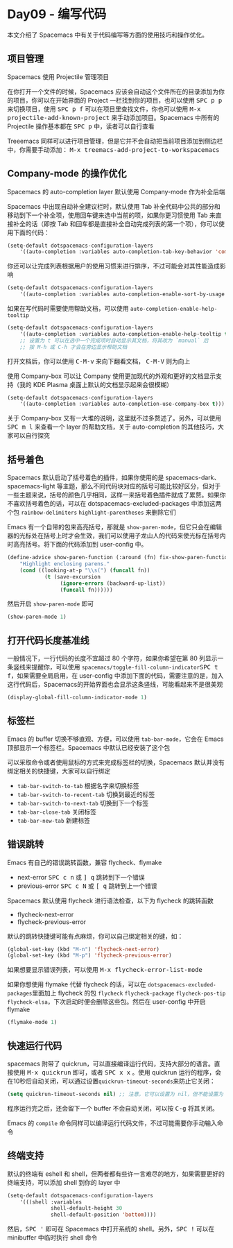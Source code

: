 # Day09 - 编写代码

本文介绍了 Spacemacs 中有关于代码编写等方面的使用技巧和操作优化。

## 项目管理

Spacemacs 使用 Projectile 管理项目

在你打开一个文件的时候，Spacemacs 应该会自动这个文件所在的目录添加为你的项目，你可以在开始界面的 Project 一栏找到你的项目，也可以使用 <kbd>SPC p p</kbd> 来切换项目，使用 <kbd>SPC p f</kbd> 可以在项目里查找文件，你也可以使用 <kbd>M-x projectile-add-known-project</kbd> 来手动添加项目。Spacemacs 中所有的 Projectile 操作基本都在 <kbd>SPC p</kbd> 中，读者可以自行查看

Treeemacs 同样可以进行项目管理，但是它并不会自动把当前项目添加到侧边栏中，你需要手动添加： <kbd>M-x treemacs-add-project-to-workspacemacs</kbd>

## Company-mode 的操作优化

Spacemacs 的 auto-completion layer 默认使用 Company-mode 作为补全后端

Spacemacs 中出现自动补全建议栏时，默认使用 Tab 补全代码中公共的部分和移动到下一个补全项，使用回车键来选中当前的项，如果你更习惯使用 Tab 来直接补全的话（即按 Tab 和回车都是直接补全自动完成列表的第一个项），你可以使用下面的代码：

```lisp
(setq-default dotspacemacs-configuration-layers
    '((auto-completion :variables auto-completion-tab-key-behavior 'complete)))
```

你还可以让完成列表根据用户的使用习惯来进行排序，不过可能会对其性能造成影响

```lisp
(setq-default dotspacemacs-configuration-layers
    '((auto-completion :variables auto-completion-enable-sort-by-usage t)))
```

如果在写代码时需要使用帮助文档，可以使用 `auto-completion-enable-help-tooltip`

```lisp
(setq-default dotspacemacs-configuration-layers
    '((auto-completion :variables auto-completion-enable-help-tooltip t)))
    ;; 设置为 t 可以在选中一个完成项时自动显示其文档，将其改为 `manual` 后
    ;; 按 M-h 或 C-h 才会在旁边显示帮助文档
```

打开文档后，你可以使用 <kbd>C-M-v</kbd> 来向下翻看文档， <kbd>C-M-V</kbd> 则为向上

使用 Company-box 可以让 Company 使用更加现代的外观和更好的文档显示支持（我的 KDE Plasma 桌面上默认的文档显示起来会很模糊）

```lisp
(setq-default dotspacemacs-configuration-layers
    '((auto-completion :variables auto-completion-use-company-box t)))
```

关于 Company-box 又有一大堆的说明，这里就不过多赘述了。另外，可以使用 <kbd>SPC m l</kbd> 来查看一个 layer 的帮助文档，关于 auto-completion 的其他技巧，大家可以自行探究

## 括号着色

Spacemacs 默认启动了括号着色的插件，如果你使用的是 spacemacs-dark、spacemacs-light 等主题，那么不同代码块对应的括号可能比较好区分，但对于一些主题来说，括号的颜色几乎相同，这样一来括号着色插件就成了累赘。如果你不喜欢括号着色的话，可以在 dotspacemacs-excluded-packages 中添加这两个包 `rainbow-delimiters` `highlight-parentheses` 来删除它们

Emacs 有一个自带的包来高亮括号，那就是 `show-paren-mode`，但它只会在编辑器的光标处在括号上时才会生效，我们可以使用子龙山人的代码来使光标在括号内时高亮括号。将下面的代码添加到 user-config 中。

```lisp
(define-advice show-paren-function (:around (fn) fix-show-paren-function)
    "Highlight enclosing parens."
    (cond ((looking-at-p "\\s(") (funcall fn))
	        (t (save-excursion
	             (ignore-errors (backward-up-list))
	             (funcall fn))))))
```

然后开启 `show-paren-mode` 即可

```lisp
(show-paren-mode 1)
```

## 打开代码长度基准线

一般情况下，一行代码的长度不宜超过 80 个字符，如果你希望在第 80 列显示一条竖线来提醒你，可以使用 `spacemacs/toggle-fill-column-indicator`<kbd>SPC t f</kbd>，如果需要全局启用，在 user-config 中添加下面的代码，需要注意的是，加入这行代码后，Spacemacs的开始界面也会显示这条竖线，可能看起来不是很美观

```lisp
(display-global-fill-column-indicator-mode 1)
```

## 标签栏

Emacs 的 buffer 切换不够直观、方便，可以使用 `tab-bar-mode`，它会在 Emacs 顶部显示一个标签栏。Spacemacs 中默认已经安装了这个包

可以采取命令或者使用鼠标的方式来完成标签栏的切换，Spacemacs 默认并没有绑定相关的快捷键，大家可以自行绑定

- `tab-bar-switch-to-tab` 根据名字来切换标签
- `tab-bar-switch-to-recent-tab` 切换到最近的标签
- `tab-bar-switch-to-next-tab` 切换到下一个标签
- `tab-bar-close-tab` 关闭标签
- `tab-bar-new-tab` 新建标签

## 错误跳转

Emacs 有自己的错误跳转函数，兼容 flycheck、flymake

- next-error <kbd>SPC c n</kbd> 或 <kbd>] q</kbd> 跳转到下一个错误
- previous-error <kbd>SPC c N</kbd> 或 <kbd>[ q</kbd> 跳转到上一个错误

Spacemacs 默认使用 flycheck 进行语法检查，以下为 flycheck 的跳转函数

- flycheck-next-error
- flycheck-previous-error

默认的跳转快捷键可能有点麻烦，你可以自己绑定相关的键，如：

```lisp
(global-set-key (kbd "M-n") 'flycheck-next-error)
(global-set-key (kbd "M-p") 'flycheck-previous-error)
```

如果想要显示错误列表，可以使用 <kbd>M-x flycheck-error-list-mode</kbd>

如果你想使用 flymake 代替 flycheck 的话，可以在 `dotspacemacs-excluded-packages`里面加上 flycheck 的包 `flycheck` `flycheck-package` `flycheck-pos-tip` `flycheck-elsa`，下次启动时便会删除这些包。然后在 user-config 中开启 flymake

```lisp
(flymake-mode 1)
```

## 快速运行代码

spacemacs 附带了 quickrun，可以直接编译运行代码，支持大部分的语言。直接使用 <kbd>M-x quickrun</kbd> 即可，或者 <kbd>SPC x x</kbd> 。使用 quickrun 运行的程序，会在10秒后自动关闭，可以通过设置`quickrun-timeout-seconds`来防止它关闭：

```lisp
(setq quickrun-timeout-seconds nil) ;; 注意，它可以设置为 nil，但不能设置为 0！
```

程序运行完之后，还会留下一个 buffer 不会自动关闭，可以按 <kbd>C-g</kbd> 将其关闭。

Emacs 的 `compile` 命令同样可以编译运行代码文件，不过可能需要你手动输入命令

## 终端支持

默认的终端有 eshell 和 shell，但两者都有些许一言难尽的地方，如果需要更好的终端支持，可以添加 shell 到你的 layer 中

```lisp
(setq-default dotspacemacs-configuration-layers
    '(((shell :variables
              shell-default-height 30
              shell-default-position 'bottom))))
```

然后，<kbd>SPC '</kbd> 即可在 Spacemacs 中打开系统的 shell。另外，<kbd>SPC !</kbd> 可以在 minibuffer 中临时执行 shell 命令
